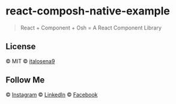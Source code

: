 # react-composh-native-example

> React + Component + Osh = A React Component Library




## License

© MIT 
© [italosena9](https://github.com/italosena9)



## Follow Me

 © [Instagram](https://instagram.com/italo_senaa)
 © [LinkedIn](https://linkedin.com/italo_sena)
 © [Facebook](https://facebook.com/italo_sena)


